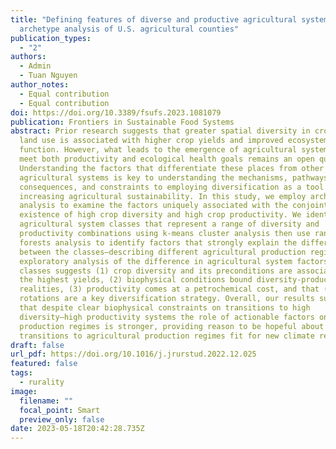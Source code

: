 ```yaml
---
title: "Defining features of diverse and productive agricultural systems: An
  archetype analysis of U.S. agricultural counties"
publication_types:
  - "2"
authors:
  - Admin
  - Tuan Nguyen
author_notes:
  - Equal contribution
  - Equal contribution
doi: https://doi.org/10.3389/fsufs.2023.1081079
publication: Frontiers in Sustainable Food Systems
abstract: Prior research suggests that greater spatial diversity in crops and
  land use is associated with higher crop yields and improved ecosystem
  function. However, what leads to the emergence of agricultural systems that
  meet both productivity and ecological health goals remains an open question.
  Understanding the factors that differentiate these places from other
  agricultural systems is key to understanding the mechanisms, pathways,
  consequences, and constraints to employing diversification as a tool for
  increasing agricultural sustainability. In this study, we employ archetype
  analysis to examine the factors uniquely associated with the conjoint
  existence of high crop diversity and high crop productivity. We identify five
  agricultural system classes that represent a range of diversity and
  productivity combinations using k-means cluster analysis then use random
  forests analysis to identify factors that strongly explain the differences
  between the classes—describing different agricultural production regimes. Our
  exploratory analysis of the difference in agricultural system factors across
  classes suggests (1) crop diversity and its preconditions are associated with
  the highest yields, (2) biophysical conditions bound diversity-productivity
  realities, (3) productivity comes at a petrochemical cost, and that (4) crop
  rotations are a key diversification strategy. Overall, our results suggest
  that despite clear biophysical constraints on transitions to high
  diversity—high productivity systems the role of actionable factors on crop
  production regimes is stronger, providing reason to be hopeful about
  transitions to agricultural production regimes fit for new climate realities.
draft: false
url_pdf: https://doi.org/10.1016/j.jrurstud.2022.12.025
featured: false
tags:
  - rurality
image:
  filename: ""
  focal_point: Smart
  preview_only: false
date: 2023-05-18T20:42:28.735Z
---
```

